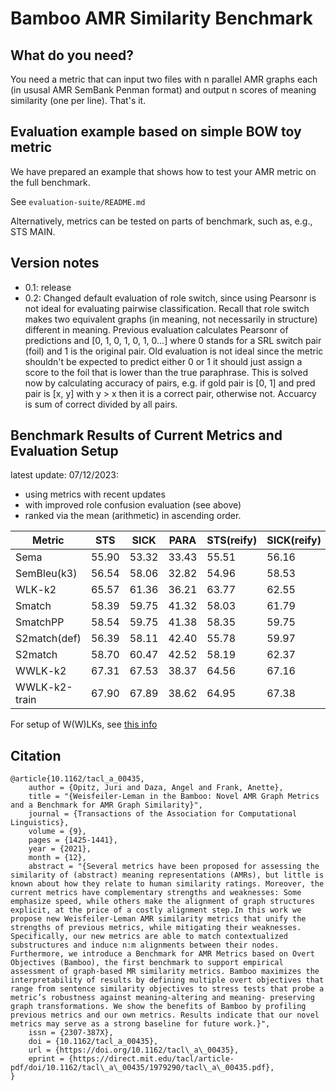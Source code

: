 # Bamboo AMR Similarity Benchmark

## What do you need?

You need a metric that can input two files with n parallel AMR graphs each (in ususal AMR SemBank Penman format) and output n scores of meaning similarity (one per line). That's it.

## Evaluation example based on simple BOW toy metric

We have prepared an example that shows how to test your AMR metric on the full benchmark.

See `evaluation-suite/README.md`

Alternatively, metrics can be tested on parts of benchmark, such as, e.g., STS MAIN.

## Version notes

- 0.1: release
- 0.2: Changed default evaluation of role switch, since using Pearsonr is not ideal for evaluating pairwise classification. Recall that role switch makes two equivalent graphs (in meaning, not necessarily in structure) different in meaning. Previous evaluation calculates Pearsonr of predictions and [0, 1, 0, 1, 0, 1, 0...] where 0 stands for a SRL switch pair (foil) and 1 is the original pair. Old evaluation is not ideal since the metric shouldn't be expected to predict either 0 or 1 it should just assign a score to the foil that is lower than the true paraphrase. This is solved now by calculating accuracy of pairs, e.g. if gold pair is [0, 1] and pred pair is [x, y] with y > x then it is a correct pair, otherwise not. Accuarcy is sum of correct divided by all pairs.

## Benchmark Results of Current Metrics and Evaluation Setup

latest update: 07/12/2023:

- using metrics with recent updates
- with improved role confusion evaluation (see above)
- ranked via the mean (arithmetic) in ascending order.

| Metric        | STS   | SICK  | PARA  | STS(reify) | SICK(reify) | PARA(reify)| STS(Syno) | SICK(Syno) | PARA(Syno) | STS(role) | SICK(role) | PARA(role) | AMEAN |
|---------------|-------|-------|-------|------------|-------------|------------|------------|------------|-----------|-----------|------------|------------|-------|
| Sema          | 55.90 | 53.32 | 33.43 | 55.51      | 56.16       | 32.33      | 50.16      | 48.87      | 29.11     | 78.48     | 90.76      | 74.93      | 54.91 | 
| SemBleu(k3)   | 56.54 | 58.06 | 32.82 | 54.96      | 58.53       | 33.66      | 53.19      | 53.72      | 28.96     | 81.01     | 93.28      | 77.79      | 56.88 |
| WLK-k2        | 65.57 | 61.36 | 36.21 | 63.77      | 62.55       | 36.23      | 60.14      | 56.40      | 32.51     | 79.75     | 90.76      | 77.61      | 60.24 | 
| Smatch        | 58.39 | 59.75 | 41.32 | 58.03      | 61.79       | 39.47      | 56.13      | 57.37      | 39.54     | 89.87     | 98.32      | 88.14      | 62.34 | 
| SmatchPP      | 58.54 | 59.75 | 41.38 | 58.35      | 59.75       | 41.39      | 56.28      | 57.37      | 39.66     | 89.87     | 98.32      | 88.31      | 62.41 | 
| S2match(def)  | 56.39 | 58.11 | 42.40 | 55.78      | 59.97       | 40.67      | 56.04      | 57.15      | 40.93     | 93.67     | 98.32      | 91.26      | 62.56 | 
| S2match       | 58.70 | 60.47 | 42.52 | 58.19      | 62.37       | 40.55      | 56.62      | 57.88      | 41.15     | 89.87     | 98.32      | 92.24      | 63.24 |     
| WWLK-k2       | 67.31 | 67.53 | 38.37 | 64.56      | 67.16       | 37.17      | 62.10      | 61.89      | 34.30     | 92.41     | 99.16      | 86.53      | 64.87 |  
| WWLK-k2-train | 67.90 | 67.89 | 38.62 | 64.95      | 67.38       | 37.78      | 62.42      | 62.25      | 34.44     | 92.41     | 100.00     | 91.26      | 65.61 | 

For setup of W(W)LKs, see [this info](https://github.com/flipz357/weisfeiler-leman-amr-metrics/tree/main/info)

 

## Citation

```
@article{10.1162/tacl_a_00435,
    author = {Opitz, Juri and Daza, Angel and Frank, Anette},
    title = "{Weisfeiler-Leman in the Bamboo: Novel AMR Graph Metrics and a Benchmark for AMR Graph Similarity}",
    journal = {Transactions of the Association for Computational Linguistics},
    volume = {9},
    pages = {1425-1441},
    year = {2021},
    month = {12},
    abstract = "{Several metrics have been proposed for assessing the similarity of (abstract) meaning representations (AMRs), but little is known about how they relate to human similarity ratings. Moreover, the current metrics have complementary strengths and weaknesses: Some emphasize speed, while others make the alignment of graph structures explicit, at the price of a costly alignment step.In this work we propose new Weisfeiler-Leman AMR similarity metrics that unify the strengths of previous metrics, while mitigating their weaknesses. Specifically, our new metrics are able to match contextualized substructures and induce n:m alignments between their nodes. Furthermore, we introduce a Benchmark for AMR Metrics based on Overt Objectives (Bamboo), the first benchmark to support empirical assessment of graph-based MR similarity metrics. Bamboo maximizes the interpretability of results by defining multiple overt objectives that range from sentence similarity objectives to stress tests that probe a metric’s robustness against meaning-altering and meaning- preserving graph transformations. We show the benefits of Bamboo by profiling previous metrics and our own metrics. Results indicate that our novel metrics may serve as a strong baseline for future work.}",
    issn = {2307-387X},
    doi = {10.1162/tacl_a_00435},
    url = {https://doi.org/10.1162/tacl\_a\_00435},
    eprint = {https://direct.mit.edu/tacl/article-pdf/doi/10.1162/tacl\_a\_00435/1979290/tacl\_a\_00435.pdf},
}

```



